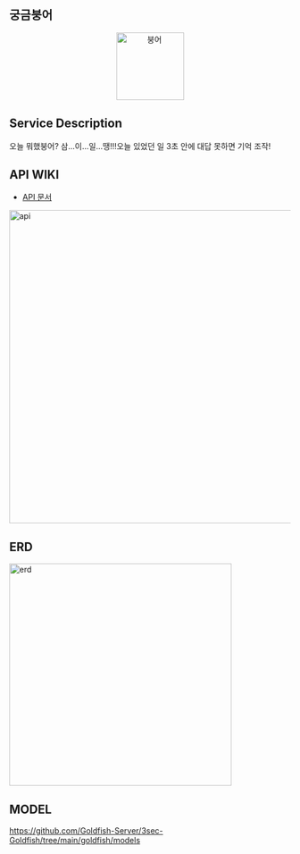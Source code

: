 ## 궁금붕어  
<div align="center">
<img width="121" alt="붕어" src="https://user-images.githubusercontent.com/63579113/119240186-14465780-bb89-11eb-8f0c-a42cc6ad1cee.png">
</div>

 ## Service Description 
 오늘 뭐했붕어? 삼...이...일...땡!!!오늘 있었던 일 3초 안에 대답 못하면 기억 조작!

 ## API WIKI 
- [API 문서](https://github.com/Goldfish-Server/3sec-Goldfish/wiki)  
<img width="561" alt="api" src="https://user-images.githubusercontent.com/63579113/119239030-2c19dd80-bb81-11eb-8752-09097263c483.png">


## ERD
<img width="398" alt="erd" src="https://user-images.githubusercontent.com/63579113/119239049-4b186f80-bb81-11eb-8c22-86db3f727c69.png">

## MODEL
https://github.com/Goldfish-Server/3sec-Goldfish/tree/main/goldfish/models
